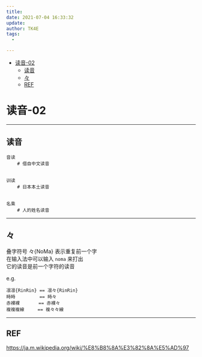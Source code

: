 ```yaml
---
title:
date: 2021-07-04 16:33:32
update:
author: TK4E
tags:
  -

---
```


<!-- vim-markdown-toc GFM -->

+ [读音-02](#读音-02)
    * [读音](#读音)
    * [々](#)
    * [REF](#ref)

<!-- vim-markdown-toc -->

# 读音-02




---
## 读音

```text
音读
    # 借自中文读音


训读
    # 日本本土读音


名乘
    # 人的姓名读音
```




---
## 々

叠字符号 々{NoMa} 表示重复前一个字 <br />
在输入法中可以输入 `noma` 来打出 <br />
它的读音是前一个字符的读音 <br />

e.g. <br />
```text
凛凛{RinRin} == 凛々{RinRin}
時時         == 時々
赤裸裸       == 赤裸々
複複複線     == 複々々線

```


---
## REF

https://ja.m.wikipedia.org/wiki/%E8%B8%8A%E3%82%8A%E5%AD%97
